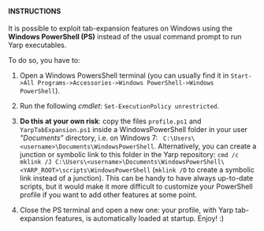 #### INSTRUCTIONS

It is possible to exploit tab-expansion features on Windows using the **Windows PowerShell (PS)** instead of the usual command prompt to run Yarp executables.

To do so, you have to:

1. Open a Windows PowersShell terminal (you can usually find it in `Start->All Programs->Accessories->Windows PowerShell->Windows PowerShell`).

2. Run the following _cmdlet_: `Set-ExecutionPolicy unrestricted`.

3. **Do this at your own risk**: copy the files `profile.ps1` and `YarpTabExpansion.ps1` inside a WindowsPowerShell folder in your user _"Documents"_ directory, i.e. on Windows 7: ` C:\Users\<username>\Documents\WindowsPowerShell`. Alternatively, you can create a junction or symbolic link to this folder in the Yarp repository: `cmd /c mklink /J C:\Users\<username>\Documents\WindowsPowerShell\<YARP_ROOT>\scripts\WindowsPowerShell` (`mklink /D` to create a symbolic link instead of a junction). This can be handy to have always up-to-date scripts, but it would make it more difficult to customize your PowerShell profile if you want to add other features at some point.

4. Close the PS terminal and open a new one: your profile, with Yarp tab-expansion features, is automatically loaded at startup. Enjoy! :)

